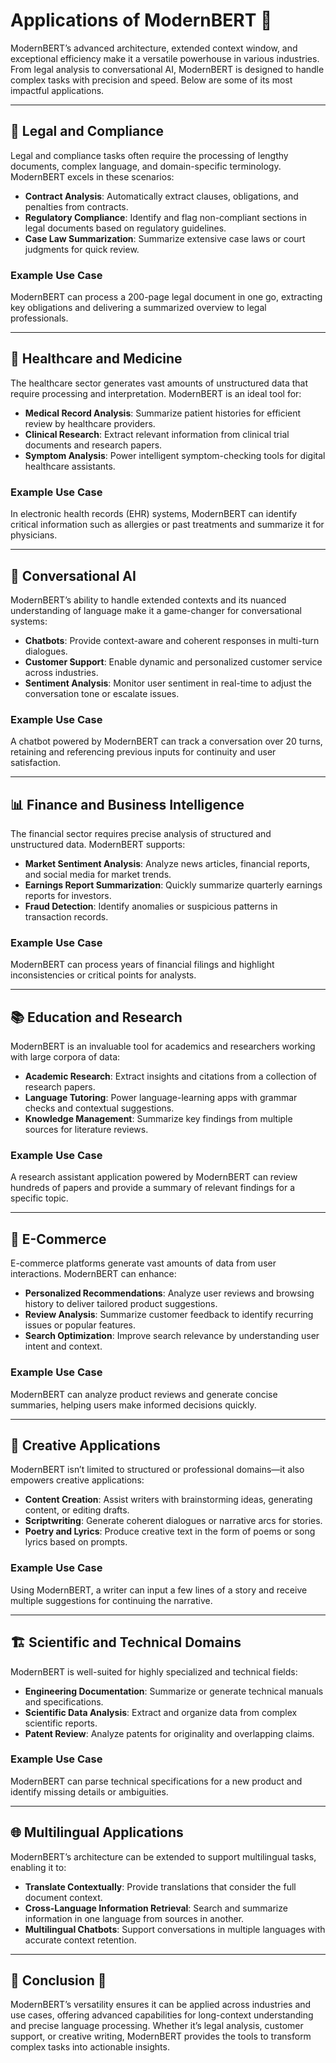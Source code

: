 # Applications of ModernBERT 🌟

ModernBERT’s advanced architecture, extended context window, and exceptional efficiency make it a versatile powerhouse in various industries. From legal analysis to conversational AI, ModernBERT is designed to handle complex tasks with precision and speed. Below are some of its most impactful applications.

---

## 📜 Legal and Compliance

Legal and compliance tasks often require the processing of lengthy documents, complex language, and domain-specific terminology. ModernBERT excels in these scenarios:

- **Contract Analysis**: Automatically extract clauses, obligations, and penalties from contracts.
- **Regulatory Compliance**: Identify and flag non-compliant sections in legal documents based on regulatory guidelines.
- **Case Law Summarization**: Summarize extensive case laws or court judgments for quick review.

### Example Use Case
ModernBERT can process a 200-page legal document in one go, extracting key obligations and delivering a summarized overview to legal professionals.

---

## 🏥 Healthcare and Medicine

The healthcare sector generates vast amounts of unstructured data that require processing and interpretation. ModernBERT is an ideal tool for:

- **Medical Record Analysis**: Summarize patient histories for efficient review by healthcare providers.
- **Clinical Research**: Extract relevant information from clinical trial documents and research papers.
- **Symptom Analysis**: Power intelligent symptom-checking tools for digital healthcare assistants.

### Example Use Case
In electronic health records (EHR) systems, ModernBERT can identify critical information such as allergies or past treatments and summarize it for physicians.

---

## 💬 Conversational AI

ModernBERT’s ability to handle extended contexts and its nuanced understanding of language make it a game-changer for conversational systems:

- **Chatbots**: Provide context-aware and coherent responses in multi-turn dialogues.
- **Customer Support**: Enable dynamic and personalized customer service across industries.
- **Sentiment Analysis**: Monitor user sentiment in real-time to adjust the conversation tone or escalate issues.

### Example Use Case
A chatbot powered by ModernBERT can track a conversation over 20 turns, retaining and referencing previous inputs for continuity and user satisfaction.

---

## 📊 Finance and Business Intelligence

The financial sector requires precise analysis of structured and unstructured data. ModernBERT supports:

- **Market Sentiment Analysis**: Analyze news articles, financial reports, and social media for market trends.
- **Earnings Report Summarization**: Quickly summarize quarterly earnings reports for investors.
- **Fraud Detection**: Identify anomalies or suspicious patterns in transaction records.

### Example Use Case
ModernBERT can process years of financial filings and highlight inconsistencies or critical points for analysts.

---

## 📚 Education and Research

ModernBERT is an invaluable tool for academics and researchers working with large corpora of data:

- **Academic Research**: Extract insights and citations from a collection of research papers.
- **Language Tutoring**: Power language-learning apps with grammar checks and contextual suggestions.
- **Knowledge Management**: Summarize key findings from multiple sources for literature reviews.

### Example Use Case
A research assistant application powered by ModernBERT can review hundreds of papers and provide a summary of relevant findings for a specific topic.

---

## 🛒 E-Commerce

E-commerce platforms generate vast amounts of data from user interactions. ModernBERT can enhance:

- **Personalized Recommendations**: Analyze user reviews and browsing history to deliver tailored product suggestions.
- **Review Analysis**: Summarize customer feedback to identify recurring issues or popular features.
- **Search Optimization**: Improve search relevance by understanding user intent and context.

### Example Use Case
ModernBERT can analyze product reviews and generate concise summaries, helping users make informed decisions quickly.

---

## 🎨 Creative Applications

ModernBERT isn’t limited to structured or professional domains—it also empowers creative applications:

- **Content Creation**: Assist writers with brainstorming ideas, generating content, or editing drafts.
- **Scriptwriting**: Generate coherent dialogues or narrative arcs for stories.
- **Poetry and Lyrics**: Produce creative text in the form of poems or song lyrics based on prompts.

### Example Use Case
Using ModernBERT, a writer can input a few lines of a story and receive multiple suggestions for continuing the narrative.

---

## 🏗️ Scientific and Technical Domains

ModernBERT is well-suited for highly specialized and technical fields:

- **Engineering Documentation**: Summarize or generate technical manuals and specifications.
- **Scientific Data Analysis**: Extract and organize data from complex scientific reports.
- **Patent Review**: Analyze patents for originality and overlapping claims.

### Example Use Case
ModernBERT can parse technical specifications for a new product and identify missing details or ambiguities.

---

## 🌐 Multilingual Applications

ModernBERT’s architecture can be extended to support multilingual tasks, enabling it to:

- **Translate Contextually**: Provide translations that consider the full document context.
- **Cross-Language Information Retrieval**: Search and summarize information in one language from sources in another.
- **Multilingual Chatbots**: Support conversations in multiple languages with accurate context retention.

---

## 🎯 Conclusion 🚀

ModernBERT’s versatility ensures it can be applied across industries and use cases, offering advanced capabilities for long-context understanding and precise language processing. Whether it’s legal analysis, customer support, or creative writing, ModernBERT provides the tools to transform complex tasks into actionable insights.

